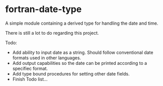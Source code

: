 # fortran-date-type

A simple module containing a derived type for handling the date and time.

There is still a lot to do regarding this project.

Todo:
 * Add ability to input date as a string. Should follow conventional date formats used in other languages.
 * Add output capabilities so the date can be printed according to a specifiec format.
 * Add type bound procedures for setting other date fields.
 * Finish Todo list...
